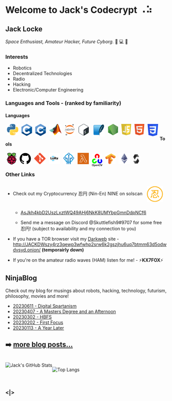 # Welcome to Jack's Codecrypt ⠠⠵
## Jack Locke
*Space Enthusiast, Amateur Hacker, Future Cyborg.* 🚀 💻 🤖

### Interests
- Robotics
- Decentralized Technologies
- Radio
- Hacking
- Electronic/Computer Engineering

### Languages and Tools - (ranked by familiarity)
#### Languages
<img align="left" alt="Python" height="35px" src="https://raw.githubusercontent.com/ninjajoe9/ninjajoe9/main/logos/Python.png" style="vertical-align:middle;margin:0px 5px" />  
<img align="left" alt="C" height="37px" src="https://raw.githubusercontent.com/ninjajoe9/ninjajoe9/main/logos/c.png" style="vertical-align:middle;margin:0px 5px" />  
<img align="left" alt="C++" height="37px" src="https://raw.githubusercontent.com/ninjajoe9/ninjajoe9/main/logos/cpp.png" style="vertical-align:middle;margin:0px 5px" />   
<img align="left" alt="MATLAB" height="35px" src="https://raw.githubusercontent.com/ninjajoe9/ninjajoe9/main/logos/matlab.png" style="vertical-align:middle;margin:0px 5px" />
<img align="left" alt="Jupyter Notebooks" height="36px" src="https://raw.githubusercontent.com/ninjajoe9/ninjajoe9/main/logos/jupyter.svg.png" style="vertical-align:middle;margin:0px 5px" />
<img align="left" alt="bash scripting" height="36px" src="https://raw.githubusercontent.com/ninjajoe9/ninjajoe9/main/logos/bash.png" style="vertical-align:middle;margin:0px 5px" />
<img align="left" alt="SQLite" height="38px" src="https://raw.githubusercontent.com/ninjajoe9/ninjajoe9/main/logos/sqlite.png" style="vertical-align:middle;margin:1px 5px" />
<img align="left" alt="Node.js" height="35px" src="https://raw.githubusercontent.com/ninjajoe9/ninjajoe9/main/logos/node.png" style="vertical-align:middle;margin:0px 5px" />  
<img align="left" alt="javascript" height="35px" src="https://raw.githubusercontent.com/ninjajoe9/ninjajoe9/main/logos/js.png" style="vertical-align:middle;margin:0px 5px" />
<img align="left" alt="html" height="35px" src="https://raw.githubusercontent.com/ninjajoe9/ninjajoe9/main/logos/html.png" style="vertical-align:middle;margin:0px 5px" />
<img align="left" alt="css" width="33px" src="https://raw.githubusercontent.com/ninjajoe9/ninjajoe9/main/logos/css.png" style="vertical-align:middle;margin:0px 5px" />
<br>

#### Tools

<img align="left" alt="Raspberry Pi" height="36px" src="https://raw.githubusercontent.com/ninjajoe9/ninjajoe9/main/logos/RPi-Logo-Reg-SCREEN.png" style="vertical-align:middle;margin:0px 5px" />
<img align="left" alt="github" height="35px" src="https://raw.githubusercontent.com/ninjajoe9/ninjajoe9/main/logos/github.png" style="vertical-align:middle;margin:0px 5px" />
<img align="left" alt="git" height="35px" src="https://raw.githubusercontent.com/ninjajoe9/ninjajoe9/main/logos/git.png" style="vertical-align:middle;margin:0px 5px" />
<img align="left" alt="LoRa Radio" height="35px" src="https://raw.githubusercontent.com/ninjajoe9/ninjajoe9/main/logos/lora.png" style="vertical-align:middle;margin:0px 5px" />
<img align="left" alt="AWS IOT" height="35px" src="https://raw.githubusercontent.com/ninjajoe9/ninjajoe9/main/logos/awsiot.png" style="vertical-align:middle;margin:0px 5px"/>
<img align="left" alt="AWS Lambda" height="35px" src="https://raw.githubusercontent.com/ninjajoe9/ninjajoe9/main/logos/lambda.png" style="vertical-align:middle;margin:0px 5px" />  
<img align="left" alt="OpenCV" height="40px" src="https://raw.githubusercontent.com/ninjajoe9/ninjajoe9/main/logos/opencv.svg.png" style="vertical-align:middle;margin:3px 5px" />  
<img align="left" alt="TensorFlow" height="33px" src="https://raw.githubusercontent.com/ninjajoe9/ninjajoe9/main/logos/Tensorflow_logo.svg.png" style="vertical-align:middle;margin:2px 5px" />  
<img align="left" alt="Etherum" height="35px" src="https://raw.githubusercontent.com/ninjajoe9/ninjajoe9/main/logos/ethereum.png" style="vertical-align:middle;margin:0px 5px" />  
<img align="left" alt="Solidity" height="30px" src="https://raw.githubusercontent.com/ninjajoe9/ninjajoe9/main/logos/solidity.png" style="vertical-align:middle;margin:4px 5px" />  


<br />
<br />

### Other Links
* Check out my Cryptocurrency 忍円 (Nin-En) NINE on solscan <img src="https://raw.githubusercontent.com/ninjajoe9/crypto/main/logo.png" alt="Nin-En Logo" width="50" style="vertical-align:middle;margin:10px 10px"/>

    - [AsJkh4kbD2UszLxztWQ49AHj6NkK8UMYbpGmnDdpNCf6](https://solscan.io/token/AsJkh4kbD2UszLxztWQ49AHj6NkK8UMYbpGmnDdpNCf6)

    - Send me a message on Discord @Skuttlefish9#9707 for some free 忍円!
(subject to availability and my connection to you)

* If you have a TOR browser visit my [Darkweb](jackdwszy4rz3qewp3wfwhp2srw6k2gszjhu6uq7btmm63d5odwdvsyd.onion/) site - http://JACKDWszy4rz3qewp3wfwhp2srw6k2gszjhu6uq7btmm63d5odwdvsyd.onion/ **(temporairly down)**

* If you're on the amateur radio waves (HAM) listen for me! - ⚡️**KX7FOX**⚡️

## NinjaBlog

Check out my blog for musings about robots, hacking, technology, futurism, philosophy, movies and more!
- [20230611 - Digital Spartanism](https://ninjajoe9.github.io/digital-spartanism/)
- [20230407 - A Masters Degree and an Afternoon](https://ninjajoe9.github.io/a-masters-degree-and-an-afternoon/)
- [20230302 - HBFS](https://ninjajoe9.github.io/HBFS/)
- [20230202 - First Focus](https://ninjajoe9.github.io/first-focus/)
- [20230113 - A Year Later](https://ninjajoe9.github.io/a-year-later/)

➡️ [more blog posts...](https://ninjajoe9.github.io/)
---
<br>

<img align="left" alt="Jack's GitHub Stats" src="https://github-readme-stats.vercel.app/api?username=ninjajoe9&show_icons=true&theme=dark" />

![Top Langs](https://github-readme-stats.vercel.app/api/top-langs/?username=ninjajoe9&theme=dark&hide=java&exclude_repo=ninjajoe9.github.io,ArduFoxGPS&langs_count=10)

<br>

### <\|>
